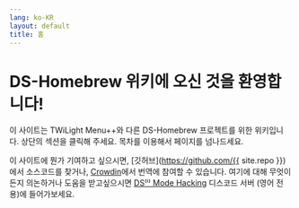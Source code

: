 ```yaml
---
lang: ko-KR
layout: default
title: 홈
---
```


# DS-Homebrew 위키에 오신 것을 환영합니다!

이 사이트는 TWiLight Menu++와 다른 DS-Homebrew 프로젝트를 위한 위키입니다. 상단의 섹션을 클릭해 주세요. 목차를 이용해서 페이지를 넘나드세요.

이 사이트에 뭔가 기여하고 싶으시면, [깃허브](https://github.com/{{ site.repo }})에서 소스코드를 찾거나, [Crowdin](https://crowdin.com/project/ds-homebrew-wiki)에서 번역에 참여할 수 있습니다. 여기에 대해 무엇이든지 의논하거나 도움을 받고싶으시면 [DS⁽ⁱ⁾ Mode Hacking](https://ds-homebrew.com/discord) 디스코드 서버 (영어 전용)에 들어가보세요.
